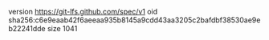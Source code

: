 version https://git-lfs.github.com/spec/v1
oid sha256:c6e9eaab42f6aeeaa935b8145a9cdd43aa3205c2bafdbf38530ae9eb22241dde
size 1041

